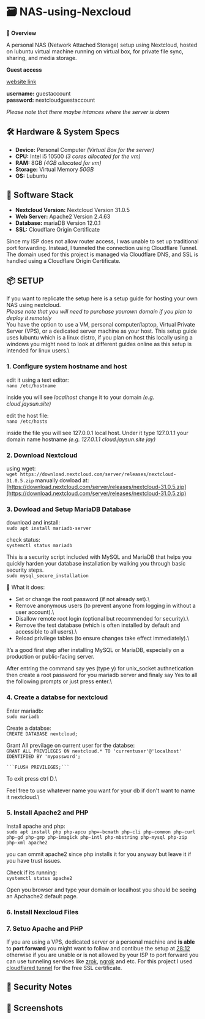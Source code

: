 # 🗃️ NAS-using-Nexcloud
**📌 Overview**

  A personal NAS (Network Attached Storage) setup using Nextcloud, hosted on lubuntu virtual machine running on virtual box, for private file sync, sharing, and media storage.

**Guest access**

  [website link](cloud.jaysun.site)
  
  **username:** guestaccount\
  **password:** nextcloudguestaccount
  
  _Please note that there maybe intances where the server is down_

## 🛠️ Hardware & System Specs
  - **Device:** Personal Computer _(Virtual Box for the server)_
  - **CPU:** Intel i5 10500  _(3 cores allocated for the vm)_
  - **RAM:** 8GB _(4GB allocated for vm)_
  - **Storage:** Virtual Memory _50GB_
  - **OS:** Lubuntu

## 🧰 Software Stack
  - **Nextcloud Version:** Nextcloud Version 31.0.5
  - **Web Server:** Apache2 Version 2.4.63
  - **Database:** mariaDB Version 12.0.1
  - **SSL:** Cloudflare Origin Certificate

Since my ISP does not allow router access, I was unable to set up traditional port forwarding. Instead, I tunneled the connection using Cloudflare Tunnel. The domain used for this project is managed via Cloudflare DNS, and SSL is handled using a Cloudflare Origin Certificate.


## 📦 SETUP
If you want to replicate the setup here is a setup guide for hosting your own NAS using nextcloud.\
_Please note that you will need to purchase yourown domain if you plan to deploy it remotely_\
You have the option to use a VM, personal computer/laptop, Virtual Private Server (VPS), or a dedicated server machine as your host. This setup guide uses lubuntu which is a linux distro, if you plan on host this locally using a windows you might need to look at different guides online as this setup is intended for linux users.\

### 1. Configure system hostname and host

  edit it using a text editor:\
    ```nano /etc/hostname```

  inside you will see _localhost_ change it to your domain _(e.g. cloud.jaysun.site)_

  edit the host file:\
    ```nano /etc/hosts```

  inside the file you will see 127.0.0.1 local host. Under it type 127.0.1.1 your domain name hostname _(e.g. 127.0.1.1 cloud.jaysun.site jay)_

### 2. Download Nextcloud

  using wget:\
  ```wget https://download.nextcloud.com/server/releases/nextcloud-31.0.5.zip```
  manually dowload at:\
  [https://download.nextcloud.com/server/releases/nextcloud-31.0.5.zip](https://download.nextcloud.com/server/releases/nextcloud-31.0.5.zip)
  
### 3. Dowload and Setup MariaDB Database

  download and install:\
    ```sudo apt install mariadb-server```

  check status:\
    `systemctl status mariadb`

  This is a security script included with MySQL and MariaDB that helps you quickly harden your database installation by walking you through basic security steps.\
    ```sudo mysql_secure_installation```
    
  🔐 What it does:

  - Set or change the root password (if not already set).\
  - Remove anonymous users (to prevent anyone from logging in without a user account).\
  - Disallow remote root login (optional but recommended for security).\
  - Remove the test database (which is often installed by default and accessible to all users).\
  - Reload privilege tables (to ensure changes take effect immediately).\
    
  It’s a good first step after installing MySQL or MariaDB, especially on a production or public-facing server.

  After entring the command say yes (type y) for unix_socket authnetication then create a root password for you mariadb server and finaly say Yes to all the following prompts or just press enter.\

### 4. Create a databse for nextcloud

  Enter mariadb:\
    ```sudo mariadb```
    
  Create a databse:\
    ```CREATE DATABASE nextcloud;```

  Grant All previlage on current user for the databse:\
    ```GRANT ALL PREVILEGES ON nextcloud.* TO 'currentuser'@'localhost' IDENTIFIED BY 'mypassword';```
    
    ```FLUSH PREVILEGES;```

  To exit press ctrl D.\
  
  Feel free to use whatever name you want for your db if don't want to name it nextcloud.\

### 5. Install Apache2 and PHP

  Install apache and php:\
    ```sudo apt install php php-apcu php=-bcmath php-cli php-common php-curl php-gd php-gmp php-imagick php-intl php-mbstring php-mysql php-zip php-xml apache2```
    
  you can ommit apache2 since php installs it for you anyway but leave it if you have trust issues. 

  Check if its running:\
    ```systemctl status apache2```

  Open you browser and type your domain or localhost you should be seeing an Apchache2 default page. 

### 6. Install Nexcloud Files

### 7. Setuo Apache and PHP

If you are using a VPS, dedicated server or a personal machine and **is able** to **port forward** you might want to follow and contibue the setup at [28:12](https://www.youtube.com/watch?v=fpr37FJSgrw&t=1872s&ab_channel=LearnLinuxTV&t=1692s) otherwise if you are unable or is not allowed by your ISP to port forward you can use tunneling services like [zrok](https://zrok.io/), [ngrok](https://ngrok.com/) and etc. For this project I used [cloudflared tunnel](https://developers.cloudflare.com/cloudflare-one/connections/connect-networks/get-started/create-remote-tunnel/) for the free SSL certificate.










## 🔐 Security Notes

## 📸 Screenshots 

